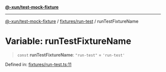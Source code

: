 [**@-xun/test-mock-fixture**](../../../README.md)

***

[@-xun/test-mock-fixture](../../../README.md) / [fixtures/run-test](../README.md) / runTestFixtureName

# Variable: runTestFixtureName

> `const` **runTestFixtureName**: `"run-test"` = `'run-test'`

Defined in: [fixtures/run-test.ts:11](https://github.com/Xunnamius/test-utils/blob/47f33d69abeb32464a6a4e66b6c89c313568151a/packages/test-mock-fixture/src/fixtures/run-test.ts#L11)
